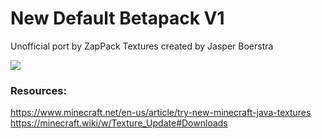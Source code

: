 # New Default Betapack V1
Unofficial port by ZapPack
Textures created by Jasper Boerstra

![](https://i.imgur.com/oDniqNy.gif)

### Resources:
https://www.minecraft.net/en-us/article/try-new-minecraft-java-textures
https://minecraft.wiki/w/Texture_Update#Downloads

